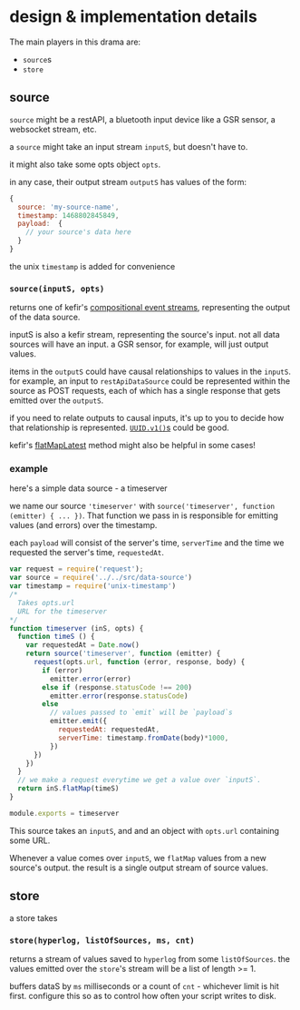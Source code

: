 # design & implementation details

The main players in this drama are:

- `source`s
- `store`

## source

`source` might be a restAPI, a bluetooth input device like a GSR sensor, a websocket stream, etc.

a `source` might take an input stream `inputS`, but doesn't have to.

it might also take some opts object `opts`.

in any case, their output stream `outputS` has values of the form:

```js
{
  source: 'my-source-name',
  timestamp: 1468802845849,
  payload:  { 
    // your source's data here
  }
}
```

the unix `timestamp` is added for convenience
    
### `source(inputS, opts)`

returns one of kefir's [compositional event streams](https://github.com/elsehow/streams-for-the-damned), representing the output of the data source. 

inputS is also a kefir stream, representing the source's input.
not all data sources will have an input. a GSR sensor, for example, will just output values.

items in the `outputS` could have causal relationships to values in the `inputS`. 
for example, an input to `restApiDataSource` could be represented within the source as POST requests, each of which has a single response that gets emitted over the `outputS`.

if you need to relate outputs to causal inputs, it's up to you to decide how that relationship is represented. [`UUID.v1()`s](https://www.npmjs.com/package/uuid) could be good.

kefir's [flatMapLatest](https://rpominov.github.io/kefir/#flat-map-latest) method might also be helpful in some cases!
    
### example

here's a simple data source - a timeserver

we name our source `'timeserver'` with `source('timeserver', function (emitter) { ... })`. That function we pass in is responsible for emitting values (and errors) over the timestamp.

each `payload` will consist of the server's time, `serverTime` and the time we requested the server's time, `requestedAt`.


```js
var request = require('request');
var source = require('../../src/data-source')
var timestamp = require('unix-timestamp')
/*
  Takes opts.url
  URL for the timeserver
*/
function timeserver (inS, opts) {
  function timeS () {
    var requestedAt = Date.now()
    return source('timeserver', function (emitter) {
      request(opts.url, function (error, response, body) {
        if (error)
          emitter.error(error)
        else if (response.statusCode !== 200)
          emitter.error(response.statusCode)
        else
          // values passed to `emit` will be `payload`s
          emitter.emit({
            requestedAt: requestedAt,
            serverTime: timestamp.fromDate(body)*1000,
          })
      })
    })
  }
  // we make a request everytime we get a value over `inputS`. 
  return inS.flatMap(timeS)
}

module.exports = timeserver
```

This source takes an `inputS`, and and an object with `opts.url` containing some URL. 

Whenever a value comes over `inputS`, we `flatMap` values from a new source's output. the result is a single output stream of source values.

## store

a store takes

### `store(hyperlog, listOfSources, ms, cnt)`

returns a stream of values saved to `hyperlog` from some `listOfSources`. the values emitted over the `store`'s stream will be a list of length >= 1.

buffers dataS by `ms` milliseconds or a count of `cnt` - whichever limit is hit first. configure this so as to control how often your script writes to disk.
